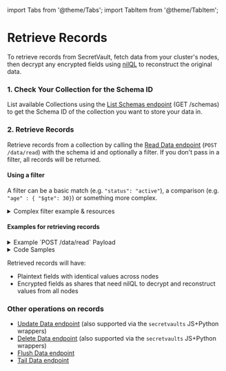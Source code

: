 import Tabs from '@theme/Tabs';
import TabItem from '@theme/TabItem';

# Retrieve Records

To retrieve records from SecretVault, fetch data from your cluster's nodes, then decrypt any encrypted fields using [nilQL](/build/nilQL) to reconstruct the original data.

### 1. Check Your Collection for the Schema ID

List available Collections using the [List Schemas endpoint](../../api/nildb/get-schemas.api.mdx) (GET /schemas) to get the Schema ID of the collection you want to store your data in.

### 2. Retrieve Records

Retrieve records from a collection by calling the [Read Data endpoint](../../api/nildb/read-data) (`POST /data/read`) with the schema id and optionally a filter. If you don't pass in a filter, all records will be returned.

#### Using a filter

A filter can be a basic match (e.g. `"status": "active"`), a comparison (e.g. `"age" : { "$gte": 30}`) or something more complex.

<details>
<summary>Complex filter example & resources</summary>

```JSON
{
  "filter": {
    "$and": [
        { "status": "active" },
        { "age": { "$gte": 30 } },
        { "tags": { "$in": ["premium", "verified"] } }
    ]
  }
}
```

For more operator options check out [Comparison Operators](https://www.mongodb.com/docs/manual/reference/operator/query/#comparison) and [Logical Operators](https://www.mongodb.com/docs/manual/reference/operator/query/#logical).

</details>

#### Examples for retrieving records

<details>
<summary>Example `POST /data/read` Payload</summary>

```JSON
{
   "schema": "9b22147f-d6d5-40f1-927d-96c08XXXXXXXX",
   "filter": {
      "_id": "120a60f3-d1b6-4a11-a413-abcd60c8ccb3"
   }
}
```

</details>

<details>
<summary>Code Samples</summary>

<Tabs>
  <TabItem value="python" label="Python">

```python reference showGithubLink
https://github.com/NillionNetwork/blind-module-examples/blob/main/nildb/secretvault_python/nildb_api.py#L34-L59
```

</TabItem> 
<TabItem value="typescript" label="TypeScript">

```TypeScript reference showGithubLink
https://github.com/NillionNetwork/blind-module-examples/blob/main/nildb/secretvault_nextjs/app/lib/nildb.ts#L55-L85
```

</TabItem>
<TabItem value="wrapper" label="JavaScript (with wrapper)">

### Install secretvaults

```bash
npm i secretvaults
```

### Run the readWriteSv script

```bash
node readWriteSv.js
```

<Tabs>
  <TabItem value="readWriteSv" label="readWriteSv.js">
```javascript reference showGithubLink
https://github.com/NillionNetwork/secretvaults-js/blob/main/examples/store/dataCreateRead.js
```
</TabItem>
  <TabItem value="orgConfig" label="orgConfig.js">
```javascript reference showGithubLink
https://github.com/NillionNetwork/secretvaults-js/blob/main/examples/orgConfig.js
```
</TabItem>
</Tabs>
</TabItem>
<TabItem value="wrapper-py" label="Python (with wrapper)">

### Install secretvaults

```bash
pip install secretvaults
```

### Run the data_create_read script

```bash
python3 data_create_read.py
```

<Tabs>
  <TabItem value="readWriteSv" label="data_create_read.py">
```javascript reference showGithubLink
https://github.com/NillionNetwork/secretvaults-py/blob/main/examples/store_encryption/data_create_read.py
```
</TabItem>
  <TabItem value="orgConfig" label="org_config.py">
```javascript reference showGithubLink
https://github.com/NillionNetwork/secretvaults-py/blob/main/examples/org_config.py
```
</TabItem>
</Tabs>
</TabItem>
</Tabs>

</details>

Retrieved records will have:

- Plaintext fields with identical values across nodes
- Encrypted fields as shares that need nilQL to decrypt and reconstruct values from all nodes

### Other operations on records

- [Update Data endpoint](../../api/nildb/update-data) (also supported via the `secretvaults` JS+Python wrappers)
- [Delete Data endpoint](../../api/nildb/delete-data) (also supported via the `secretvaults` JS+Python wrappers)
- [Flush Data endpoint](../../api/nildb/delete-all-data)
- [Tail Data endpoint](../../api/nildb/list-new-data)
